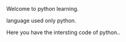 Welcome to python learning.

language used only python.

Here you have the intersting code of python..
